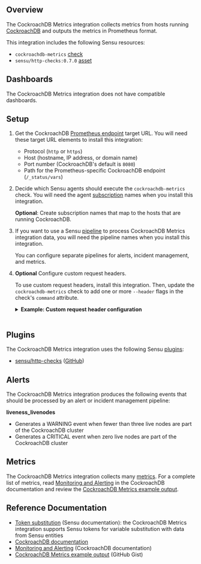 ## Overview

<!-- Sensu Integration description; supports markdown -->

The CockroachDB Metrics integration collects metrics from hosts running [CockroachDB] and outputs the metrics in Prometheus format.

<!-- Provide a high level overview of the integration contents (e.g. checks, filters, mutators, handlers, assets, etc) -->

This integration includes the following Sensu resources:

* `cockroachdb-metrics` [check]
* `sensu/http-checks:0.7.0` [asset]

## Dashboards

<!-- List of compatible dashboards w/ screenshots (supports png, jpeg, and gif images; relative paths only; e.g. `![](img/dashboard-1.png)` )-->

<!-- This integration is compatible with the [{{dashboard_name}}][{{dashboard_link}}] (included w/ [Sensu Plus][sensu-plus]). -->

<!-- ![](img/dashboard.png) -->

The CockroachDB Metrics integration does not have compatible dashboards.

## Setup

<!-- Sensu Integration setup instructions, including Sensu agent configuration and external component configuration -->
<!-- EXAMPLE: what configuration (if any) is required in a third-party service to enable monitoring? -->

1. Get the CockroachDB [Prometheus endpoint] target URL. You will need these target URL elements to install this integration:

   - Protocol (`http` or `https`)
   - Host (hostname, IP address, or domain name)
   - Port number (CockroachDB's default is `8080`)
   - Path for the Prometheus-specific CockroachDB endpoint (`/_status/vars`)

1. Decide which Sensu agents should execute the `cockroachdb-metrics` check. You will need the agent [subscription] names when you install this integration.

   **Optional**: Create subscription names that map to the hosts that are running CockroachDB.

1. If you want to use a Sensu [pipeline] to process CockroachDB Metrics integration data, you will need the pipeline names when you install this integration.

   You can configure separate pipelines for alerts, incident management, and metrics.

1. **Optional** Configure custom request headers.

   To use custom request headers, install this integration. Then, update the `cockroachdb-metrics` check to add one or more `--header` flags in the check's `command` attribute.

   <details><summary><strong>Example: Custom request header configuration</strong></summary>

   ```yaml
   spec:
     command: >-
       http-get
       --timeout 10
       --url "http://127.0.0.1:8080/_status/vars"
       --header "Content-Type: text/plain"
       --header "X-Example-Header: helloworld"
   ```

   </details>
   <br>

## Plugins

<!-- Links to any Sensu Integration dependencies (i.e. Sensu Plugins) -->

The CockroachDB Metrics integration uses the following Sensu [plugins]:

- [sensu/http-checks][http-checks-bonsai] ([GitHub][http-checks-github])

## Alerts

<!-- List of all alerts generated by this integration. -->

The CockroachDB Metrics integration produces the following events that should be processed by an alert or incident management pipeline:

**liveness_livenodes**

- Generates a WARNING event when fewer than three live nodes are part of the CockroachDB cluster
- Generates a CRITICAL event when zero live nodes are part of the CockroachDB cluster

## Metrics

<!-- List of all metrics or events collected by this integration. -->

The CockroachDB Metrics integration collects many [metrics]. For a complete list of metrics, read [Monitoring and Alerting] in the CockroachDB documentation and review the [CockroachDB Metrics example output].

## Reference Documentation

<!-- Please provide links to any relevant reference documentation to help users learn more and/or troubleshoot this integration; specifically including any third-party software documentation. -->

* [Token substitution] (Sensu documentation): the CockroachDB Metrics integration supports Sensu tokens for variable substitution with data from Sensu entities
* [CockroachDB documentation][CockroachDB]
* [Monitoring and Alerting] (CockroachDB documentation)
* [CockroachDB Metrics example output] (GitHub Gist)


<!-- Links -->
[entity]: https://docs.sensu.io/sensu-go/latest/observability-pipeline/observe-entities/entities/
[check]: https://docs.sensu.io/sensu-go/latest/observability-pipeline/observe-schedule/checks/
[asset]: https://docs.sensu.io/sensu-go/latest/plugins/assets/
[subscription]: https://docs.sensu.io/sensu-go/latest/observability-pipeline/observe-schedule/subscriptions/
[subscriptions]: https://docs.sensu.io/sensu-go/latest/observability-pipeline/observe-schedule/subscriptions/
[agents]: https://docs.sensu.io/sensu-go/latest/observability-pipeline/observe-schedule/agent/
[annotation]: https://docs.sensu.io/sensu-go/latest/observability-pipeline/observe-schedule/agent/#agent-annotations
[plugins]: https://docs.sensu.io/sensu-go/latest/plugins/
[metrics]: https://docs.sensu.io/sensu-go/latest/observability-pipeline/observe-schedule/metrics/
[handler]: https://docs.sensu.io/sensu-go/latest/observability-pipeline/observe-process/handlers/
[pipeline]: https://docs.sensu.io/sensu-go/latest/observability-pipeline/observe-process/pipelines/
[secret]: https://docs.sensu.io/sensu-go/latest/operations/manage-secrets/secrets/
[secrets]: https://docs.sensu.io/sensu-go/latest/operations/manage-secrets/secrets/
[Token substitution]: https://docs.sensu.io/sensu-go/latest/observability-pipeline/observe-schedule/tokens/
[sensu-plus]: https://sensu.io/features/analytics
[http-checks-bonsai]: https://bonsai.sensu.io/assets/sensu/http-checks
[http-checks-github]: https://github.com/sensu/http-checks
[CockroachDB]: https://www.cockroachlabs.com/docs/
[Prometheus endpoint]: https://www.cockroachlabs.com/docs/stable/monitoring-and-alerting.html#prometheus-endpoint
[CockroachDB Metrics example output]: https://gist.github.com/thoward/d08de718ff16bd6baa971a39dd94a16a
[Monitoring and Alerting]: https://www.cockroachlabs.com/docs/stable/monitoring-and-alerting.html
